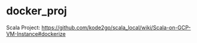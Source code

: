 # docker_proj

Scala Project: https://github.com/kode2go/scala_local/wiki/Scala-on-GCP-VM-Instance#dockerize
